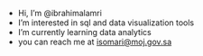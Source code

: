 -  Hi, I’m @ibrahimalamri
-  I’m interested in sql and data visualization tools
-  I’m currently learning data analytics 
-  you can reach me at isomari@moj.gov.sa
